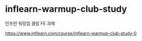 # inflearn-warmup-club-study
인프런 워밍업 클럽 FE 과제

https://www.inflearn.com/course/inflearn-warmup-club-study-0
